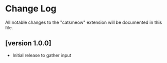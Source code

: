 # Change Log

All notable changes to the "catsmeow" extension will be documented in this file.

## [version 1.0.0]

- Initial release to gather input
